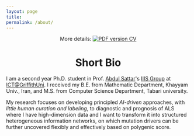```yaml
---
layout: page
title: 
permalink: /about/
---
```


<p align="center">
    More details: 
    <a href="https://www.dropbox.com/s/mgwiep5aiesis9q/CV_Jingbo_Shang_20181125.pdf?dl=1">
        <img alt="PDF version CV" src="https://img.shields.io/badge/Curriculum Vitae-PDF-blue.svg">
    </a>
</p>


# <center>Short Bio</center>

I am a second year Ph.D. student in Prof. [Abdul Sattar]([https://experts.griffith.edu.au/18511-abdul-sattar/])'s [IIIS Group]([https://www.griffith.edu.au/institute-integrated-intelligent-systems]) at [ICT@GriffithUni]([https://www.griffith.edu.au/griffith-sciences/school-information-communication-technology]). I received my B.E. from Mathematic Department, Khayyam Univ., Iran, and M.S. from Computer Science Department, Tabari university. 

My research focuses on developing principled *AI-driven* approaches, with *little human curation and labeling*, to diagnostic and prognosis of ALS where I have high-dimension data and I want to transform it into structured heterogeneous information networks, on which mutation drivers can be further uncovered flexibly and effectively based on polygenic score.
